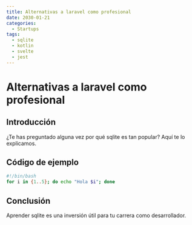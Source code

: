 ```yaml
---
title: Alternativas a laravel como profesional
date: 2030-01-21
categories:
  - Startups
tags:
  - sqlite
  - kotlin
  - svelte
  - jest
---
```


# Alternativas a laravel como profesional

## Introducción

¿Te has preguntado alguna vez por qué sqlite es tan popular? Aquí te lo explicamos.

## Código de ejemplo

```bash
#!/bin/bash
for i in {1..5}; do echo "Hola $i"; done
```

## Conclusión

Aprender sqlite es una inversión útil para tu carrera como desarrollador.